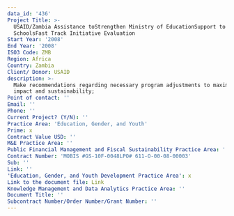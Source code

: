 ```yaml
---
data_id: '436'
Project Title: >-
  USAID/Zambia Assistance toStrengthen Ministry of EducationSupport to Community
  SchoolsFast Track Initiative Evaluation
Start Year: '2008'
End Year: '2008'
ISO3 Code: ZMB
Region: Africa
Country: Zambia
Client/ Donor: USAID
description: >-
  Make recommendations regarding necessary program adjustments to maximize
  impact and sustainability;
Point of contact: ''
Email: ''
Phone: ''
Current Project? (Y/N): ''
Practice Area: 'Education, Gender, and Youth'
Prime: x
Contract Value USD: ''
M&E Practice Area: ''
Public Financial Management and Fiscal Sustainability Practice Area: ''
Contract Number: 'MOBIS #GS-10F-0048LPO# 611-O-00-08-00003'
Sub: ''
Link: ''
'Education, Gender, and Youth Development Practice Area': x
Link to the document file: Link
Knowledge Management and Data Analytics Practice Area: ''
Document Title: ''
Subcontract Number/Order Number/Grant Number: ''
---
```

